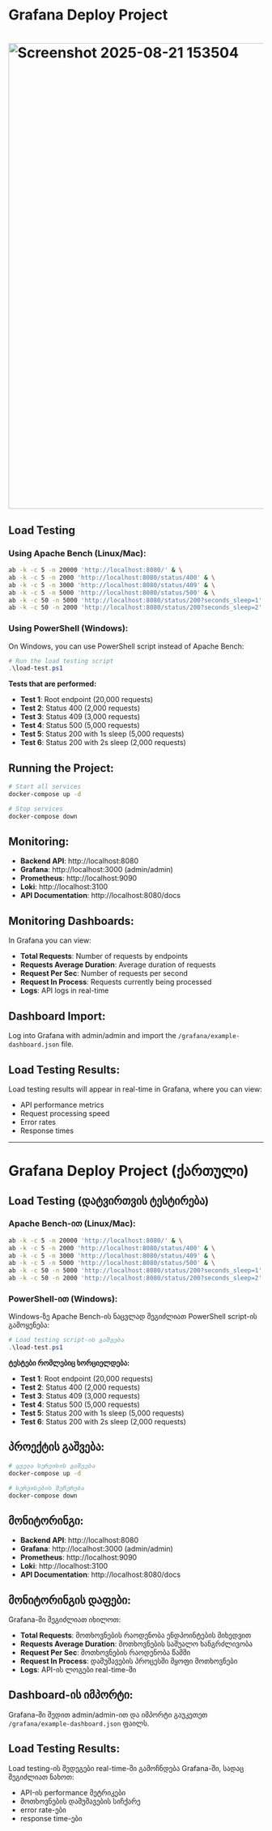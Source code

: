 # Grafana Deploy Project

# <img width="1784" height="920" alt="Screenshot 2025-08-21 153504" src="https://github.com/user-attachments/assets/a2fc680a-af3f-46d6-ac1c-56447d01e718" />

## Load Testing

### Using Apache Bench (Linux/Mac):

```bash
ab -k -c 5 -n 20000 'http://localhost:8080/' & \
ab -k -c 5 -n 2000 'http://localhost:8080/status/400' & \
ab -k -c 5 -n 3000 'http://localhost:8080/status/409' & \
ab -k -c 5 -n 5000 'http://localhost:8080/status/500' & \
ab -k -c 50 -n 5000 'http://localhost:8080/status/200?seconds_sleep=1' & \
ab -k -c 50 -n 2000 'http://localhost:8080/status/200?seconds_sleep=2'
```

### Using PowerShell (Windows):

On Windows, you can use PowerShell script instead of Apache Bench:

```powershell
# Run the load testing script
.\load-test.ps1
```

**Tests that are performed:**

- **Test 1**: Root endpoint (20,000 requests)
- **Test 2**: Status 400 (2,000 requests)
- **Test 3**: Status 409 (3,000 requests)
- **Test 4**: Status 500 (5,000 requests)
- **Test 5**: Status 200 with 1s sleep (5,000 requests)
- **Test 6**: Status 200 with 2s sleep (2,000 requests)

## Running the Project:

```bash
# Start all services
docker-compose up -d

# Stop services
docker-compose down
```

## Monitoring:

- **Backend API**: http://localhost:8080
- **Grafana**: http://localhost:3000 (admin/admin)
- **Prometheus**: http://localhost:9090
- **Loki**: http://localhost:3100
- **API Documentation**: http://localhost:8080/docs

## Monitoring Dashboards:

In Grafana you can view:

- **Total Requests**: Number of requests by endpoints
- **Requests Average Duration**: Average duration of requests
- **Request Per Sec**: Number of requests per second
- **Request In Process**: Requests currently being processed
- **Logs**: API logs in real-time

## Dashboard Import:

Log into Grafana with admin/admin and import the `/grafana/example-dashboard.json` file.

## Load Testing Results:

Load testing results will appear in real-time in Grafana, where you can view:

- API performance metrics
- Request processing speed
- Error rates
- Response times

---

# Grafana Deploy Project (ქართული)

## Load Testing (დატვირთვის ტესტირება)

### Apache Bench-ით (Linux/Mac):

```bash
ab -k -c 5 -n 20000 'http://localhost:8080/' & \
ab -k -c 5 -n 2000 'http://localhost:8080/status/400' & \
ab -k -c 5 -n 3000 'http://localhost:8080/status/409' & \
ab -k -c 5 -n 5000 'http://localhost:8080/status/500' & \
ab -k -c 50 -n 5000 'http://localhost:8080/status/200?seconds_sleep=1' & \
ab -k -c 50 -n 2000 'http://localhost:8080/status/200?seconds_sleep=2'
```

### PowerShell-ით (Windows):

Windows-ზე Apache Bench-ის ნაცვლად შეგიძლიათ PowerShell script-ის გამოყენება:

```powershell
# Load testing script-ის გაშვება
.\load-test.ps1
```

**ტესტები რომლებიც ხორციელდება:**

- **Test 1**: Root endpoint (20,000 requests)
- **Test 2**: Status 400 (2,000 requests)
- **Test 3**: Status 409 (3,000 requests)
- **Test 4**: Status 500 (5,000 requests)
- **Test 5**: Status 200 with 1s sleep (5,000 requests)
- **Test 6**: Status 200 with 2s sleep (2,000 requests)

## პროექტის გაშვება:

```bash
# ყველა სერვისის გაშვება
docker-compose up -d

# სერვისების შეჩერება
docker-compose down
```

## მონიტორინგი:

- **Backend API**: http://localhost:8080
- **Grafana**: http://localhost:3000 (admin/admin)
- **Prometheus**: http://localhost:9090
- **Loki**: http://localhost:3100
- **API Documentation**: http://localhost:8080/docs

## მონიტორინგის დაფები:

Grafana-ში შეგიძლიათ იხილოთ:

- **Total Requests**: მოთხოვნების რაოდენობა ენდპოინტების მიხედვით
- **Requests Average Duration**: მოთხოვნების საშუალო ხანგრძლივობა
- **Request Per Sec**: მოთხოვნების რაოდენობა წამში
- **Request In Process**: დამუშავების პროცესში მყოფი მოთხოვნები
- **Logs**: API-ის ლოგები real-time-ში

## Dashboard-ის იმპორტი:

Grafana-ში შედით admin/admin-ით და იმპორტი გაუკეთეთ `/grafana/example-dashboard.json` ფაილს.

## Load Testing Results:

Load testing-ის შედეგები real-time-ში გამოჩნდება Grafana-ში, სადაც შეგიძლიათ ნახოთ:

- API-ის performance მეტრიკები
- მოთხოვნების დამუშავების სიჩქარე
- error rate-ები
- response time-ები
